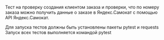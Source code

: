 Тест на проверку создания клиентом заказа и проверки, что по номеру заказа можно получить данные о заказе в Яндекс.Самокат с помощью API Яндекс.Самокат.

Для запуска тестов должны быть установлены пакеты pytest и requests
Запуск всех тестов выполняется командой pytest
